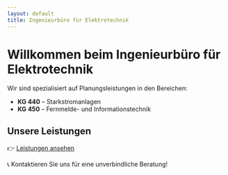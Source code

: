 ```yaml
---
layout: default
title: Ingenieurbüro für Elektrotechnik
---
```


# Willkommen beim Ingenieurbüro für Elektrotechnik

Wir sind spezialisiert auf Planungsleistungen in den Bereichen:

- **KG 440** – Starkstromanlagen  
- **KG 450** – Fernmelde- und Informationstechnik  

## Unsere Leistungen  
👉 [Leistungen ansehen](leistungen.md)  

📞 Kontaktieren Sie uns für eine unverbindliche Beratung!
